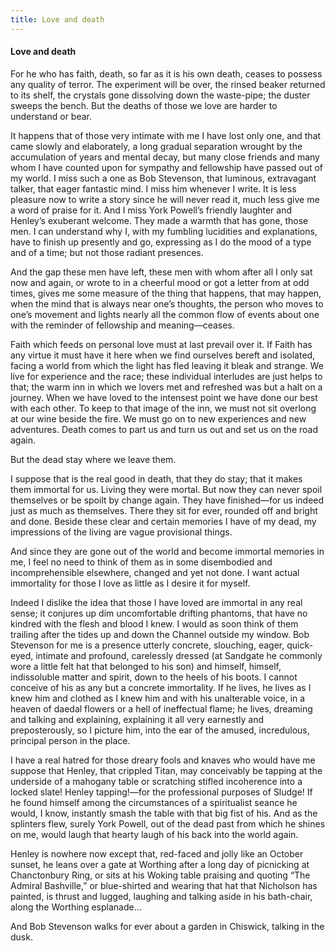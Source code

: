 ```yaml
---
title: Love and death
---
```

#### Love and death

For he who has faith, death, so far as it is his own death, ceases to
possess any quality of terror. The experiment will be over, the rinsed
beaker returned to its shelf, the crystals gone dissolving down the
waste-pipe; the duster sweeps the bench. But the deaths of those we love
are harder to understand or bear.

It happens that of those very intimate with me I have lost only one, and
that came slowly and elaborately, a long gradual separation wrought by
the accumulation of years and mental decay, but many close friends and
many whom I have counted upon for sympathy and fellowship have passed
out of my world. I miss such a one as Bob Stevenson, that luminous,
extravagant talker, that eager fantastic mind. I miss him whenever I
write. It is less pleasure now to write a story since he will never read
it, much less give me a word of praise for it. And I miss York Powell’s
friendly laughter and Henley’s exuberant welcome. They made a warmth
that has gone, those men. I can understand why I, with my fumbling
lucidities and explanations, have to finish up presently and go,
expressing as I do the mood of a type and of a time; but not those
radiant presences.

And the gap these men have left, these men with whom after all I only
sat now and again, or wrote to in a cheerful mood or got a letter from
at odd times, gives me some measure of the thing that happens, that may
happen, when the mind that is always near one’s thoughts, the person who
moves to one’s movement and lights nearly all the common flow of events
about one with the reminder of fellowship and meaning—ceases.

Faith which feeds on personal love must at last prevail over it. If
Faith has any virtue it must have it here when we find ourselves bereft
and isolated, facing a world from which the light has fled leaving it
bleak and strange. We live for experience and the race; these individual
interludes are just helps to that; the warm inn in which we lovers met
and refreshed was but a halt on a journey. When we have loved to the
intensest point we have done our best with each other. To keep to that
image of the inn, we must not sit overlong at our wine beside the fire.
We must go on to new experiences and new adventures. Death comes to part
us and turn us out and set us on the road again.

But the dead stay where we leave them.

I suppose that is the real good in death, that they do stay; that it
makes them immortal for us. Living they were mortal. But now they can
never spoil themselves or be spoilt by change again. They have
finished—for us indeed just as much as themselves. There they sit for
ever, rounded off and bright and done. Beside these clear and certain
memories I have of my dead, my impressions of the living are vague
provisional things.

And since they are gone out of the world and become immortal memories in
me, I feel no need to think of them as in some disembodied and
incomprehensible elsewhere, changed and yet not done. I want actual
immortality for those I love as little as I desire it for myself.

Indeed I dislike the idea that those I have loved are immortal in any
real sense; it conjures up dim uncomfortable drifting phantoms, that
have no kindred with the flesh and blood I knew. I would as soon think
of them trailing after the tides up and down the Channel outside my
window. Bob Stevenson for me is a presence utterly concrete, slouching,
eager, quick-eyed, intimate and profound, carelessly dressed (at
Sandgate he commonly wore a little felt hat that belonged to his son)
and himself, himself, indissoluble matter and spirit, down to the heels
of his boots. I cannot conceive of his as any but a concrete
immortality. If he lives, he lives as I knew him and clothed as I knew
him and with his unalterable voice, in a heaven of daedal flowers or a
hell of ineffectual flame; he lives, dreaming and talking and
explaining, explaining it all very earnestly and preposterously, so I
picture him, into the ear of the amused, incredulous, principal person
in the place.

I have a real hatred for those dreary fools and knaves who would have me
suppose that Henley, that crippled Titan, may conceivably be tapping at
the underside of a mahogany table or scratching stifled incoherence into
a locked slate\! Henley tapping\!—for the professional purposes of
Sludge\! If he found himself among the circumstances of a spiritualist
seance he would, I know, instantly smash the table with that big fist of
his. And as the splinters flew, surely York Powell, out of the dead past
from which he shines on me, would laugh that hearty laugh of his back
into the world again.

Henley is nowhere now except that, red-faced and jolly like an October
sunset, he leans over a gate at Worthing after a long day of picnicking
at Chanctonbury Ring, or sits at his Woking table praising and quoting
“The Admiral Bashville,” or blue-shirted and wearing that hat that
Nicholson has painted, is thrust and lugged, laughing and talking aside
in his bath-chair, along the Worthing esplanade...

And Bob Stevenson walks for ever about a garden in Chiswick, talking in
the dusk.
